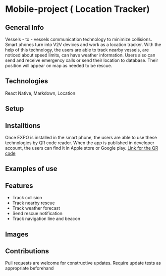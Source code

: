 # Mobile-project (<!--strong--> **Location Tracker**)
## General Info
Vessels - to - vessels communication technology to minimize collisions. Smart phones turn into V2V devices and work as a location tracker. With the help of this technology, the users are able to track nearby vessels, are noticed about speed limits, can have weather information. Users also can send and receive emergency calls or send their location to database. Their position will appear on map as needed to be rescue.

## Technologies
React Native, Markdown, Location


## Setup

## Installtions
Once EXPO is installed in the smart phone, the users are able to use these technologies by QR code reader. When the app is published in developer account, the users can find it in Apple store or Google play. [Link for the QR code](https://expo.io/@anwar-ulhaq/projects/cetema)

## Examples of use

## Features
- Track collision
- Track nearby rescue
- Track weather forecast
- Send rescue notification
- Track navigation line and beacon


## Images

## Contributions
Pull requests are welcome for constructive updates. Require update tests as appropriate beforehand 

